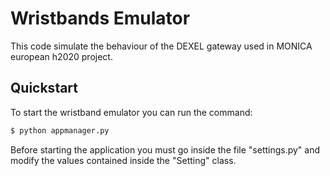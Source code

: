 # Wristbands Emulator

This code simulate the behaviour of the DEXEL gateway used in MONICA european h2020 project.

## Quickstart
To start the wristband emulator you can run the command:
```bash
$ python appmanager.py
```
Before starting the application you must go inside the file "settings.py" and modify the values contained inside the "Setting" class.